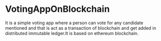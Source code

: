 # VotingAppOnBlockchain
It is a simple voting app where a person can vote for any candidate mentioned and that is act as a transaction of blockchain and get added in distributed immutable ledger.It is based on ethereum blockchain.
